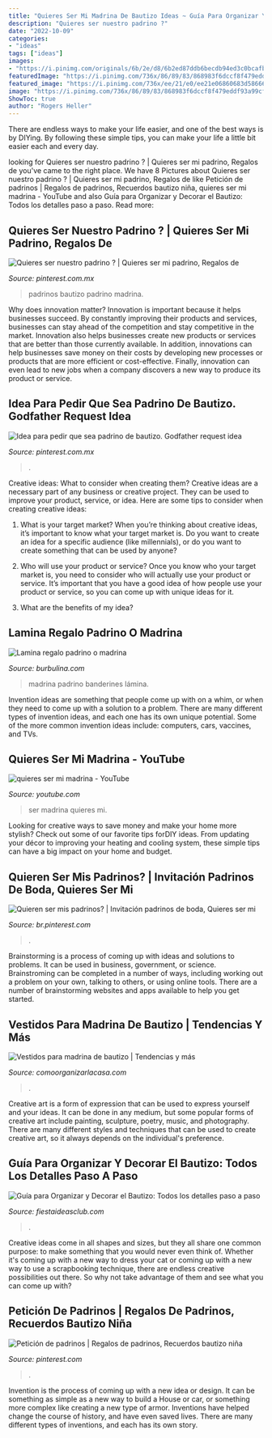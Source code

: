 ```yaml
---
title: "Quieres Ser Mi Madrina De Bautizo Ideas ~ Guía Para Organizar Y Decorar El Bautizo: Todos Los Detalles Paso A Paso"
description: "Quieres ser nuestro padrino ?"
date: "2022-10-09"
categories:
- "ideas"
tags: ["ideas"]
images:
- "https://i.pinimg.com/originals/6b/2e/d8/6b2ed87ddb6becdb94ed3c0bcafb5ad9.jpg"
featuredImage: "https://i.pinimg.com/736x/86/89/83/868983f6dccf8f479eddf93a99cf2b48.jpg"
featured_image: "https://i.pinimg.com/736x/ee/21/e0/ee21e06860683d586666bbb54f595ce0.jpg"
image: "https://i.pinimg.com/736x/86/89/83/868983f6dccf8f479eddf93a99cf2b48.jpg"
ShowToc: true
author: "Rogers Heller"
---
```



There are endless ways to make your life easier, and one of the best ways is by DIYing. By following these simple tips, you can make your life a little bit easier each and every day.

	

		
looking for Quieres ser nuestro padrino ? | Quieres ser mi padrino, Regalos de you've came to the right place. We have 8 Pictures about Quieres ser nuestro padrino ? | Quieres ser mi padrino, Regalos de like Petición de padrinos | Regalos de padrinos, Recuerdos bautizo niña, quieres ser mi madrina - YouTube and also Guía para Organizar y Decorar el Bautizo: Todos los detalles paso a paso. Read more:
		
    
## Quieres Ser Nuestro Padrino ? | Quieres Ser Mi Padrino, Regalos De

<img loading=lazy src="https://i.pinimg.com/736x/86/89/83/868983f6dccf8f479eddf93a99cf2b48.jpg" onerror="this.onerror=null;this.src='https://tse4.mm.bing.net/th?id=OIP.w-l8A7vw7IDlbt2RbX6Q4QHaFj&amp;pid=15.1';" alt="Quieres ser nuestro padrino ? | Quieres ser mi padrino, Regalos de">

_Source: pinterest.com.mx_

>padrinos bautizo padrino madrina. 

	

Why does innovation matter?
Innovation is important because it helps businesses succeed. By constantly improving their products and services, businesses can stay ahead of the competition and stay competitive in the market. Innovation also helps businesses create new products or services that are better than those currently available. In addition, innovations can help businesses save money on their costs by developing new processes or products that are more efficient or cost-effective. Finally, innovation can even lead to new jobs when a company discovers a new way to produce its product or service.

    
## Idea Para Pedir Que Sea Padrino De Bautizo. Godfather Request Idea

<img loading=lazy src="https://i.pinimg.com/236x/d0/35/64/d03564138dc45980d338884c710418a0.jpg?nii=t" onerror="this.onerror=null;this.src='https://tse4.mm.bing.net/th?id=OIP.cqCMmao1K5eX7NMNG_DXjwAAAA&amp;pid=15.1';" alt="Idea para pedir que sea padrino de bautizo. Godfather request idea">

_Source: pinterest.com.mx_

>. 

	

Creative ideas: What to consider when creating them?
Creative ideas are a necessary part of any business or creative project. They can be used to improve your product, service, or idea. Here are some tips to consider when creating creative ideas:
1. What is your target market? When you’re thinking about creative ideas, it’s important to know what your target market is. Do you want to create an idea for a specific audience (like millennials), or do you want to create something that can be used by anyone?

2. Who will use your product or service? Once you know who your target market is, you need to consider who will actually use your product or service. It’s important that you have a good idea of how people use your product or service, so you can come up with unique ideas for it.

3. What are the benefits of my idea?

    
## Lamina Regalo Padrino O Madrina

<img loading=lazy src="https://burbulina.com/235-large_default/lamina-padrino-o-madrina-a4-modelo-banderines.jpg" onerror="this.onerror=null;this.src='https://tse4.mm.bing.net/th?id=OIP.ohuY1c45ZHPBBkoyAmVPJQAAAA&amp;pid=15.1';" alt="Lamina regalo padrino o madrina">

_Source: burbulina.com_

>madrina padrino banderines lámina. 

	

Invention ideas are something that people come up with on a whim, or when they need to come up with a solution to a problem. There are many different types of invention ideas, and each one has its own unique potential. Some of the more common invention ideas include: computers, cars, vaccines, and TVs.

    
## Quieres Ser Mi Madrina - YouTube

<img loading=lazy src="https://i.ytimg.com/vi/H-rRWwtRXZg/maxresdefault.jpg" onerror="this.onerror=null;this.src='https://tse4.mm.bing.net/th?id=OIP.l-YhR7dzgpTeVKyw5j1pkwHaEK&amp;pid=15.1';" alt="quieres ser mi madrina - YouTube">

_Source: youtube.com_

>ser madrina quieres mi. 

	

Looking for creative ways to save money and make your home more stylish? Check out some of our favorite tips forDIY ideas. From updating your décor to improving your heating and cooling system, these simple tips can have a big impact on your home and budget.

    
## Quieren Ser Mis Padrinos? | Invitación Padrinos De Boda, Quieres Ser Mi

<img loading=lazy src="https://i.pinimg.com/736x/ee/21/e0/ee21e06860683d586666bbb54f595ce0.jpg" onerror="this.onerror=null;this.src='https://tse1.mm.bing.net/th?id=OIP.eDdNN5xYfcnDZy5rppW9cQHaJ4&amp;pid=15.1';" alt="Quieren ser mis padrinos? | Invitación padrinos de boda, Quieres ser mi">

_Source: br.pinterest.com_

>. 

	

Brainstorming is a process of coming up with ideas and solutions to problems. It can be used in business, government, or science. Brainstroming can be completed in a number of ways, including working out a problem on your own, talking to others, or using online tools. There are a number of brainstorming websites and apps available to help you get started.

    
## Vestidos Para Madrina De Bautizo | Tendencias Y Más

<img loading=lazy src="http://comoorganizarlacasa.com/wp-content/uploads/2016/04/Vestidos-para-madrina-de-bautizo-de-día-5.jpg" onerror="this.onerror=null;this.src='https://tse4.mm.bing.net/th?id=OIP.6HwOZOPk2VyZAtDJUHiilAHaLG&amp;pid=15.1';" alt="Vestidos para madrina de bautizo | Tendencias y más">

_Source: comoorganizarlacasa.com_

>. 

	

Creative art is a form of expression that can be used to express yourself and your ideas. It can be done in any medium, but some popular forms of creative art include painting, sculpture, poetry, music, and photography. There are many different styles and techniques that can be used to create creative art, so it always depends on the individual's preference.

    
## Guía Para Organizar Y Decorar El Bautizo: Todos Los Detalles Paso A Paso

<img loading=lazy src="https://www.fiestaideasclub.com/wp-content/uploads/2018/09/Elegir-a-los-padrinos-bautizo.jpg" onerror="this.onerror=null;this.src='https://tse1.mm.bing.net/th?id=OIP.M9yIVPKfdlLY36vidLmOgAHaJ4&amp;pid=15.1';" alt="Guía para Organizar y Decorar el Bautizo: Todos los detalles paso a paso">

_Source: fiestaideasclub.com_

>. 

	

Creative ideas come in all shapes and sizes, but they all share one common purpose: to make something that you would never even think of. Whether it's coming up with a new way to dress your cat or coming up with a new way to use a scrapbooking technique, there are endless creative possibilities out there. So why not take advantage of them and see what you can come up with?

    
## Petición De Padrinos | Regalos De Padrinos, Recuerdos Bautizo Niña

<img loading=lazy src="https://i.pinimg.com/originals/6b/2e/d8/6b2ed87ddb6becdb94ed3c0bcafb5ad9.jpg" onerror="this.onerror=null;this.src='https://tse3.mm.bing.net/th?id=OIP.34orUa40WVUFQTHxx-TMNAHaKB&amp;pid=15.1';" alt="Petición de padrinos | Regalos de padrinos, Recuerdos bautizo niña">

_Source: pinterest.com_

>. 

	

Invention is the process of coming up with a new idea or design. It can be something as simple as a new way to build a House or car, or something more complex like creating a new type of armor. Inventions have helped change the course of history, and have even saved lives. There are many different types of inventions, and each has its own story.

